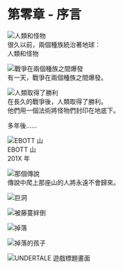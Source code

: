 # 第零章 - 序言
![人類和怪物](../Language%20Neutral%20Resources/Pictures/UNDERTALE%20Prologue%20-%20Humans%20and%20Monsters.png)  
很久以前，兩個種族統治著地球：  
人類和怪物

![戰爭在兩個種族之間爆發](../Language%20Neutral%20Resources/Pictures/UNDERTALE%20Prologue%20-%20War%20Broke%20Out%20between%20Two%20Races.png)  
有一天，戰爭在兩個種族之間爆發。

![人類取得了勝利](../Language%20Neutral%20Resources/Pictures/UNDERTALE%20Prologue%20-%20the%20Humans%20Were%20Victorious.png)  
在長久的戰爭後，人類取得了勝利。  
他們用一個法術將怪物們封印在地底下。

多年後……

![EBOTT 山](../Language%20Neutral%20Resources/Pictures/UNDERTALE%20Prologue%20-%20Mt.%20EBOTT%20201X.png)  
EBOTT 山  
201X 年

![那個傳說](../Language%20Neutral%20Resources/Pictures/UNDERTALE%20Prologue%20-%20Legend.png)  
傳說中爬上那座山的人將永遠不會歸來。

![巨洞](../Language%20Neutral%20Resources/Pictures/UNDERTALE%20Prologue%20-%20Giant%20Hole.png)

![被藤蔓絆倒](../Language%20Neutral%20Resources/Pictures/UNDERTALE%20Prologue%20-%20Tripped%20by%20Vines.png)

![掉落](../Language%20Neutral%20Resources/Pictures/UNDERTALE%20Prologue%20-%20Fallen.png)

![掉落的孩子](../Language%20Neutral%20Resources/Pictures/UNDERTALE%20Prologue%20-%20Fallen%20Kid%28enlarged%203x%29.png)

![UNDERTALE 遊戲標題畫面](../Language%20Neutral%20Resources/Pictures/UNDERTALE%20Title.png)
